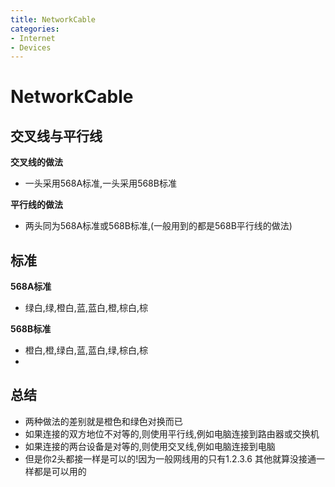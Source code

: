 ```yaml
---
title: NetworkCable
categories:
- Internet
- Devices
---
```

# NetworkCable

## 交叉线与平行线

**交叉线的做法**

- 一头采用568A标准,一头采用568B标准

**平行线的做法**

- 两头同为568A标准或568B标准,(一般用到的都是568B平行线的做法)

## 标准

**568A标准**

- 绿白,绿,橙白,蓝,蓝白,橙,棕白,棕

**568B标准**

- 橙白,橙,绿白,蓝,蓝白,绿,棕白,棕
- 

## 总结

- 两种做法的差别就是橙色和绿色对换而已
- 如果连接的双方地位不对等的,则使用平行线,例如电脑连接到路由器或交换机
- 如果连接的两台设备是对等的,则使用交叉线,例如电脑连接到电脑
- 但是你2头都接一样是可以的!因为一般网线用的只有1.2.3.6 其他就算没接通一样都是可以用的